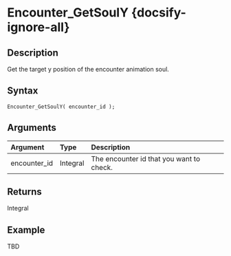 # Encounter_GetSoulY {docsify-ignore-all}

## Description
Get the target y position of the encounter animation soul.

## Syntax
```gml
Encounter_GetSoulY( encounter_id );
```

## Arguments
| Argument | Type | Description |
| :-- | :-- | :-- |
| encounter_id | Integral | The encounter id that you want to check. |

## Returns
Integral

## Example
TBD